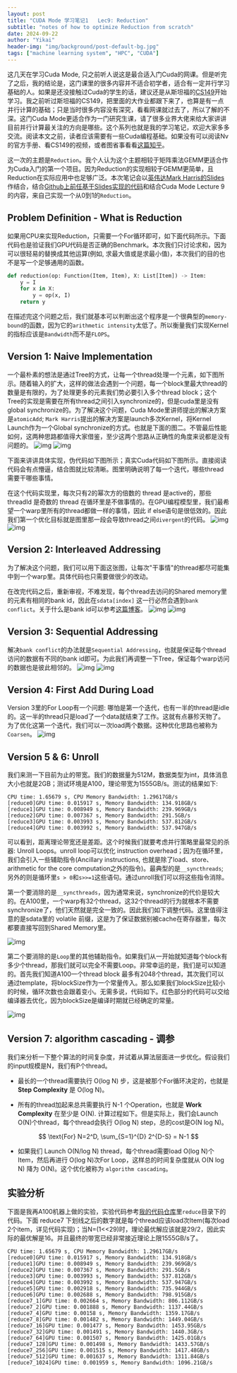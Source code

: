 ```yaml
---
layout: post
title: "CUDA Mode 学习笔记1   Lec9: Reduction"
subtitle: "notes of how to optimize Reduction from scratch"
date: 2024-09-22
author: "Yikai"
header-img: "img/background/post-default-bg.jpg"
tags: ["machine learning system", "HPC", "CUDA"]
---
```


这几天在学习Cuda Mode, 只之前听人说这是最合适入门Cuda的网课。但是听完了之后，我的结论是，这门课里的很多内容并不适合初学者，适合有一定并行学习基础的人。如果是还没接触过Cuda的学生的话，建议还是从斯坦福的[CS149](https://gfxcourses.stanford.edu/cs149/fall21)开始学习。我之前听过斯坦福的CS149，把里面的大作业都跟下来了，也算是有一点并行计算的基础；只是当时很多内容没有深究，看看网课就过去了，所以了解的不深。这门Cuda Mode更适合作为一门研究生课，请了很多业界大佬来给大家讲讲目前并行计算最关注的方向是哪些。这个系列也就是我的学习笔记，欢迎大家多多交流。阅读本文之前，读者应该需要有一些Cuda编程基础。如果没有可以阅读Nv的官方手册、看CS149的视频，或者图省事看看[这篇知乎](https://zhuanlan.zhihu.com/p/34587739)。

这一次的主题是`Reduction`。我个人认为这个主题相较于矩阵乘法GEMM更适合作为Cuda入门的第一个项目。因为Reduction的实现相较于GEMM更简单，且Reduction在实际应用中也足够广泛。本次笔记会以[英伟达Mark Harris的Slides](https://developer.download.nvidia.com/assets/cuda/files/reduction.pdf)作结合，结合[Github上前任基于Slides实现的代码](https://github.com/mark-poscablo/gpu-sum-reduction)和结合Cuda Mode Lecture 9的内容，来自己实现一个从0到1的`Reduction`。

## Problem Definition - What is Reduction

如果用CPU来实现Reduction，只需要一个For循环即可，如下面代码所示。下面代码也是验证我们GPU代码是否正确的Benchmark。本次我们只讨论求和，因为可以很轻易的替换成其他运算(例如, 求最大值或是求最小值)，本次我们的目的也不是写一个足够通用的函数。

```python
def reduction(op: Function(Item, Item), X: List[Item]) -> Item:
    y = I
    for x in X:
        y = op(x, I)
    return y
```

在描述完这个问题之后，我们就基本可以判断出这个程序是一个很典型的`memory-bound`的函数，因为它的`arithmetic intensity`太低了。所以衡量我们实现Kernel的指标应该是`Bandwidth`而不是`FLOPS`。

## Version 1: Naive Implementation

一个最朴素的想法是通过Tree的方式，让每一个thread处理一个元素，如下图所示。随着输入的扩大，这样的做法会遇到一个问题，每一个block里最大thread的数量是有限的，为了处理更多的元素我们势必要引入多个thread block；这个Tree的实现是需要在所有thread之间引入synchronize的，但是cuda里是没有global synchronize的。为了解决这个问题，Cuda Mode里讲师提出的解决方案是`atomicAdd`; `Mark Harris`提出的解决方案是launch多次Kernel，将Kernel Launch作为一个Global synchronize的方式。也就是下面的图二。不管最后性能如何，这两种思路都值得大家借鉴，至少这两个思路从正确性的角度来说都是没有问题的。
![img](../../../../img/notes/reduce/0.NaiveTree.png)
![img](../../../../img/notes/reduce/0.Tree.png)

下面来讲讲具体实现，伪代码如下图所示；真实Cuda代码如下图所示。直接阅读代码会有点懵逼，结合图就比较清晰。图里明确说明了每一个迭代，哪些thread需要干哪些事情。

在这个代码实现里，每次只有2的幂次方的倍数的 thread 是active的，那些threadId 是奇数的 thread 在循环里是不做事情的。在GPU编程模型里，我们最希望一个warp里所有的thread都做一样的事情，因此 if else语句是很低效的。因此我们第一个优化目标就是图里那一段会导致thread之间`divergent`的代码。
![img](../../../../img/notes/reduce/1.Demo.png)
![img](../../../../img/notes/reduce/1.Code.png)

## Version 2: Interleaved Addressing

为了解决这个问题，我们可以用下面这张图，让每次"干事情"的thread都尽可能集中到一个warp里。具体代码也只需要做很少的改动。

在改完代码之后，重新审视，不难发现，每个thread去访问的Shared memory里的元素有相同的bank id，因此在`sdata[index]` 这一行必然会遇到`bank conflict`。关于什么是bank id可以参考[这篇博客]()。
![img](../../../../img/notes/reduce/2.Demo.png)
![img](../../../../img/notes/reduce/2.Code.png)

## Version 3: Sequential Addressing

解决`bank conflict`的办法就是`Sequential Addressing`，也就是保证每个thread访问的数据有不同的bank id即可。为此我们再调整一下Tree，保证每个warp访问的数据也是彼此相邻的。
![img](../../../../img/notes/reduce/3.Demo.png)
![img](../../../../img/notes/reduce/3.Code.png)

## Version 4: First Add During Load

Version 3里的For Loop有一个问题: 哪怕是第一个迭代，也有一半的thread是idle的。这一半的thread只是load了一个data就结束了工作。这就有点暴殄天物了。为了优化这第一个迭代，我们可以一次load两个数据。这种优化思路也被称为`Coarsen`。
![img](../../../../img/notes/reduce/4.Code.png)

## Version 5 & 6: Unroll

我们来测一下目前为止的带宽。我们的数据量为512M，数据类型为int，具体消息大小也就是2GB；测试环境是A100，理论带宽为1555GB/s。测试的结果如下:
```text
CPU time: 1.65679 s, CPU Memory Bandwidth: 1.29617GB/s
[reduce0]GPU time: 0.015917 s, Memory Bandwidth: 134.918GB/s
[reduce1]GPU time: 0.008949 s, Memory Bandwidth: 239.969GB/s
[reduce2]GPU time: 0.007367 s, Memory Bandwidth: 291.5GB/s
[reduce3]GPU time: 0.003993 s, Memory Bandwidth: 537.812GB/s
[reduce4]GPU time: 0.003992 s, Memory Bandwidth: 537.947GB/s
```

可以看到，距离理论带宽还是差距。这个时候我们就要考虑并行策略里最常见的杀器: Unroll Loops。unroll loop可以优化 instruction overhead；因为在循环里，我们会引入一些辅助指令(Ancillary instructions, 也就是除了load、store、arithmetic for the core computation之外的指令)。最典型的是`__syncthreads`; 另外的则是循环里`s > 0`和`s>>=1`这些语句。通过unroll我们可以将这些指令消除。

第一个要消除的是`__syncthreads`，因为通常来说，synchronize的代价是较大的。在A100里，一个warp有32个thread，这32个thread的行为就根本不需要synchronize了，他们天然就是完全一致的。因此我们如下调整代码。这里值得注意的是sdata里的 volatile 前缀，这是为了保证数据别被cache在寄存器里，每次都要直接写回到Shared Memory里。

![img](../../../../img/notes/reduce/5.Code.png)

第二个要消除的是`Loop`里的其他辅助指令。如果我们从一开始就知道每个block有多少个thread，那我们就可以完全不需要Loop。非常幸运的是，我们是可以知道的。首先我们知道A100一个thread block 最多有2048个thread，其次我们可以通过template，将blockSize作为一个常量传入。那么如果我们blockSize比较小的时候，循环次数也会跟着变小。无需多说，代码如下。红色部分的代码可以交给编译器去优化，因为blockSize是编译时期就已经确定的常量。

![img](../../../../img/notes/reduce/6.Code.png)

## Version 7: algorithm cascading - 调参

我们来分析一下整个算法的时间复杂度，并试着从算法层面进一步优化。假设我们的input规模是N，我们有P个thread。

- 最长的一个thread需要执行 O(log N) 步，这是被那个For循环决定的，也就是 **Step Complexity** 是 O(log N)。

- 所有的thread加起来总共需要执行 N-1 个Operation，也就是 **Work Complexity** 在至少是 O(N). 计算过程如下。但是实际上，我们会Launch O(N)个thread，每个thread会执行 O(log N) step，总的cost是O(N log N)。 

$$
\text{For} N=2^D, \sum_{S=1}^{D} 2^{D-S} = N-1
$$

- 如果我们 Launch O(N/log N) thread，每个thread需要load O(log N)个Item，然后再进行 O(log N)次For Loop，这样总的时间复杂度就从 O(N log N) 降为 O(N)。这个优化被称为 `algorithm cascading`。

## 实验分析

下面是我再A100机器上做的实验，实验代码参考[我的代码仓库](https://github.com/zyksir/CudaDiveDeep)里`reduce`目录下的代码。下面 reduce7 下划线之后的数字就是每个thread应该load次Item(每次load 2个item，详见代码实现)；当N=(1<<29)时，理论最优解应该就是29/2，因此实际的最优解是16。并且最终的带宽已经非常接近理论上限1555GB/s了。
```text
CPU time: 1.65679 s, CPU Memory Bandwidth: 1.29617GB/s
[reduce0]GPU time: 0.015917 s, Memory Bandwidth: 134.918GB/s
[reduce1]GPU time: 0.008949 s, Memory Bandwidth: 239.969GB/s
[reduce2]GPU time: 0.007367 s, Memory Bandwidth: 291.5GB/s
[reduce3]GPU time: 0.003993 s, Memory Bandwidth: 537.812GB/s
[reduce4]GPU time: 0.003992 s, Memory Bandwidth: 537.947GB/s
[reduce5]GPU time: 0.002918 s, Memory Bandwidth: 735.944GB/s
[reduce6]GPU time: 0.002688 s, Memory Bandwidth: 798.915GB/s
[reduce7_1]GPU time: 0.002664 s, Memory Bandwidth: 806.112GB/s
[reduce7_2]GPU time: 0.001888 s, Memory Bandwidth: 1137.44GB/s
[reduce7_4]GPU time: 0.00158 s, Memory Bandwidth: 1359.17GB/s
[reduce7_8]GPU time: 0.001482 s, Memory Bandwidth: 1449.04GB/s
[reduce7_16]GPU time: 0.001477 s, Memory Bandwidth: 1453.95GB/s
[reduce7_32]GPU time: 0.001491 s, Memory Bandwidth: 1440.3GB/s
[reduce7_64]GPU time: 0.001507 s, Memory Bandwidth: 1425.01GB/s
[reduce7_128]GPU time: 0.001498 s, Memory Bandwidth: 1433.57GB/s
[reduce7_256]GPU time: 0.001515 s, Memory Bandwidth: 1417.48GB/s
[reduce7_512]GPU time: 0.001637 s, Memory Bandwidth: 1311.84GB/s
[reduce7_1024]GPU time: 0.001959 s, Memory Bandwidth: 1096.21GB/s
```
